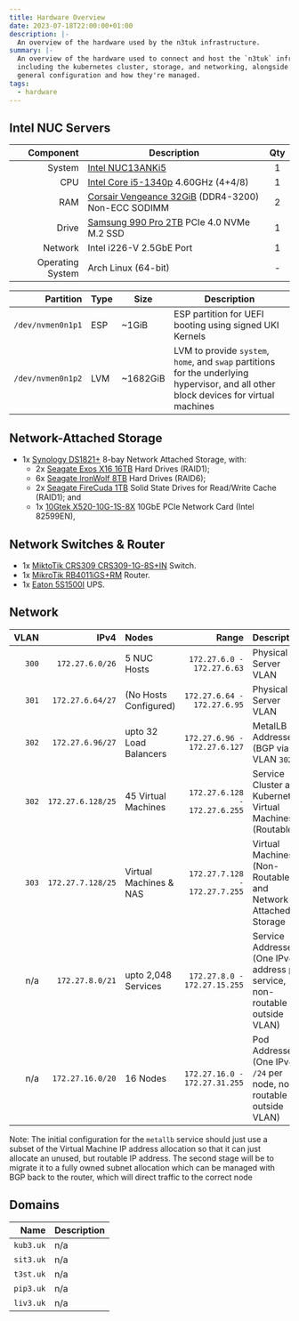 ```yaml
---
title: Hardware Overview
date: 2023-07-18T22:00:00+01:00
description: |-
  An overview of the hardware used by the n3tuk infrastructure.
summary: |-
  An overview of the hardware used to connect and host the `n3tuk` infrastructure,
  including the kubernetes cluster, storage, and networking, alongside the
  general configuration and how they're managed.
tags:
  - hardware
---
```


## Intel NUC Servers

|        Component | Description                                                        | Qty |
| ---------------: | ------------------------------------------------------------------ | :-: |
|           System | [Intel NUC13ANKi5][intel-nuc]                                      |  1  |
|              CPU | [Intel Core i5-1340p][intel-i5-1340p] 4.60GHz (4+4/8)              |  1  |
|              RAM | [Corsair Vengeance 32GiB][corsair-64gb] (DDR4-3200) Non-ECC SODIMM |  2  |
|            Drive | [Samsung 990 Pro 2TB][samsung-990pro-2tb] PCIe 4.0 NVMe M.2 SSD    |  1  |
|          Network | Intel i226-V 2.5GbE Port                                           |  1  |
| Operating System | Arch Linux (64-bit)                                                |  -  |

[intel-nuc]:
  https://www.intel.com/content/www/us/en/products/sku/233098/intel-nuc-13-pro-kit-nuc13anhi5/specifications.html
[intel-i5-1340p]:
  https://www.intel.com/content/www/us/en/products/sku/232126/intel-core-i51340p-processor-12m-cache-up-to-4-60-ghz/specifications.html
[corsair-64gb]:
  https://www.corsair.com/uk/en/p/memory/cmsx64gx4m2a3200c22/vengeancea-series-64gb-2-x-32gb-ddr4-sodimm-3200mhz-cl22-memory-kit-cmsx64gx4m2a3200c22
[samsung-990pro-2tb]:
  https://www.samsung.com/uk/memory-storage/nvme-ssd/990-pro-2tb-nvme-pcie-gen-4-mz-v9p2t0bw/

|         Partition | Type | Size     | Description                                                                                                                            |
| ----------------: | ---- | -------- | -------------------------------------------------------------------------------------------------------------------------------------- |
| `/dev/nvmen0n1p1` | ESP  | ~1GiB    | ESP partition for UEFI booting using signed UKI Kernels                                                                                |
| `/dev/nvmen0n1p2` | LVM  | ~1682GiB | LVM to provide `system`, `home`, and `swap` partitions for the underlying hypervisor, and all other block devices for virtual machines |

## Network-Attached Storage

- 1x [Synology DS1821+][synology-ds1821] 8-bay Network Attached Storage, with:
  - 2x [Seagate Exos X16 16TB][seagate-x16-16tb] Hard Drives (RAID1);
  - 6x [Seagate IronWolf 8TB][seagate-ironwolf-8tb] Hard Drives (RAID6);
  - 2x [Seagate FireCuda 1TB][seagate-firecuda-1tb] Solid State Drives for
    Read/Write Cache (RAID1); and
  - 1x [10Gtek X520-10G-1S-8X][10gtek-x520] 10GbE PCIe Network Card (Intel
    82599EN),

[synology-ds1821]: https://www.synology.com/en-uk/products/DS1821+
[seagate-x16-16tb]:
  https://www.seagate.com/files/www-content/datasheets/pdfs/exos-x16-DS2011-1-1904US-en_US.pdf
[seagate-ironwolf-8tb]:
  https://www.seagate.com/www-content/datasheets/pdfs/ironwolf-12tb-emea-DS1904-20-2111GB-en_GB.pdf
[seagate-firecuda-1tb]:
  https://www.seagate.com/www-content/datasheets/pdfs/firecuda-510-ssd-DS1999-1-1812US-en_US.pdf
[10gtek-x520]: https://www.10gtek.com/10gnic

## Network Switches & Router

- 1x [MiktoTik CRS309 CRS309-1G-8S+IN][mikrotik-crs509] Switch.
- 1x [MikroTik RB4011iGS+RM][mikrotik-rb4011] Router.
- 1x [Eaton 5S1500I][eaton-5s1500i] UPS.

[mikrotik-crs509]: https://mikrotik.com/product/crs309_1g_8s_in
[mikrotik-rb4011]: https://mikrotik.com/product/rb4011igs_rm
[eaton-5s1500i]: https://www.eaton.com/gb/en-gb/skuPage.5S1500I.html

## Network

|  VLAN |              IPv4 | Nodes                  |                         Range | Description                                                                 |
| ----: | ----------------: | :--------------------- | ----------------------------: | :-------------------------------------------------------------------------- |
| `300` |   `172.27.6.0/26` | 5 NUC Hosts            |    `172.27.6.0 - 172.27.6.63` | Physical Server VLAN                                                        |
| `301` |  `172.27.6.64/27` | (No Hosts Configured)  |   `172.27.6.64 - 172.27.6.95` | Physical Server VLAN                                                        |
| `302` |  `172.27.6.96/27` | upto 32 Load Balancers |  `172.27.6.96 - 172.27.6.127` | MetalLB Addresses (BGP via VLAN `302`)                                      |
| `302` | `172.27.6.128/25` | 45 Virtual Machines    | `172.27.6.128 - 172.27.6.255` | Service Cluster and Kubernetes Virtual Machines (Routable)                  |
| `303` | `172.27.7.128/25` | Virtual Machines & NAS | `172.27.7.128 - 172.27.7.255` | Virtual Machines (Non-Routable) and Network Attached Storage                |
|   n/a |   `172.27.8.0/21` | upto 2,048 Services    |  `172.27.8.0 - 172.27.15.255` | Service Addresses (One IPv4 address per service, non-routable outside VLAN) |
|   n/a |  `172.27.16.0/20` | 16 Nodes               | `172.27.16.0 - 172.27.31.255` | Pod Addresses (One IPv4 `/24` per node, non-routable outside VLAN)          |

Note: The initial configuration for the `metallb` service should just use a
subset of the Virtual Machine IP address allocation so that it can just allocate
an unused, but routable IP address. The second stage will be to migrate it to a
fully owned subnet allocation which can be managed with BGP back to the router,
which will direct traffic to the correct node

## Domains

|      Name | Description |
| --------: | :---------- |
| `kub3.uk` | n/a         |
| `sit3.uk` | n/a         |
| `t3st.uk` | n/a         |
| `pip3.uk` | n/a         |
| `liv3.uk` | n/a         |
